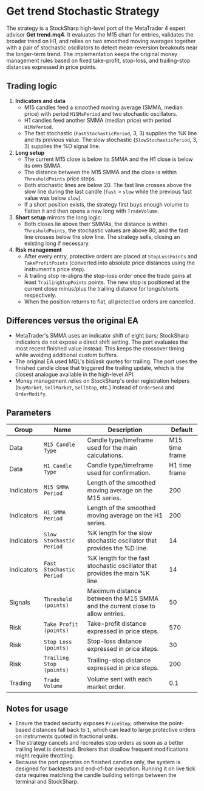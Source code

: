 # Get trend Stochastic Strategy

The strategy is a StockSharp high-level port of the MetaTrader 4 expert advisor **Get trend.mq4**. It evaluates the M15 chart for
entries, validates the broader trend on H1, and relies on two smoothed moving averages together with a pair of stochastic
oscillators to detect mean-reversion breakouts near the longer-term trend. The implementation keeps the original money management
rules based on fixed take-profit, stop-loss, and trailing-stop distances expressed in price points.

## Trading logic

1. **Indicators and data**
   - M15 candles feed a smoothed moving average (SMMA, median price) with period `M15MaPeriod` and two stochastic oscillators.
   - H1 candles feed another SMMA (median price) with period `H1MaPeriod`.
   - The fast stochastic (`FastStochasticPeriod`, 3, 3) supplies the %K line and its previous value. The slow stochastic (`SlowStochasticPeriod`, 3, 3) supplies the %D signal line.
2. **Long setup**
   - The current M15 close is below its SMMA and the H1 close is below its own SMMA.
   - The distance between the M15 SMMA and the close is within `ThresholdPoints` price steps.
   - Both stochastic lines are below 20. The fast line crosses above the slow line during the last candle (`fast` > `slow` while the previous fast value was below `slow`).
   - If a short position exists, the strategy first buys enough volume to flatten it and then opens a new long with `TradeVolume`.
3. **Short setup** mirrors the long logic:
   - Both closes lie above their SMMAs, the distance is within `ThresholdPoints`, the stochastic values are above 80, and the fast
     line crosses below the slow line. The strategy sells, closing an existing long if necessary.
4. **Risk management**
   - After every entry, protective orders are placed at `StopLossPoints` and `TakeProfitPoints` (converted into absolute price
     distances using the instrument's price step).
   - A trailing stop re-aligns the stop-loss order once the trade gains at least `TrailingStopPoints` points. The new stop is
     positioned at the current close minus/plus the trailing distance for longs/shorts respectively.
   - When the position returns to flat, all protective orders are cancelled.

## Differences versus the original EA

- MetaTrader's SMMA uses an indicator shift of eight bars; StockSharp indicators do not expose a direct shift setting. The port
  evaluates the most recent finished value instead. This keeps the crossover timing while avoiding additional custom buffers.
- The original EA used MQL's bid/ask quotes for trailing. The port uses the finished candle close that triggered the trailing
  update, which is the closest analogue available in the high-level API.
- Money management relies on StockSharp's order registration helpers (`BuyMarket`, `SellMarket`, `SellStop`, etc.) instead of
  `OrderSend` and `OrderModify`.

## Parameters

| Group | Name | Description | Default |
|-------|------|-------------|---------|
| Data | `M15 Candle Type` | Candle type/timeframe used for the main calculations. | M15 time frame |
| Data | `H1 Candle Type` | Candle type/timeframe used for confirmation. | H1 time frame |
| Indicators | `M15 SMMA Period` | Length of the smoothed moving average on the M15 series. | 200 |
| Indicators | `H1 SMMA Period` | Length of the smoothed moving average on the H1 series. | 200 |
| Indicators | `Slow Stochastic Period` | %K length for the slow stochastic oscillator that provides the %D line. | 14 |
| Indicators | `Fast Stochastic Period` | %K length for the fast stochastic oscillator that provides the main %K line. | 14 |
| Signals | `Threshold (points)` | Maximum distance between the M15 SMMA and the current close to allow entries. | 50 |
| Risk | `Take Profit (points)` | Take-profit distance expressed in price steps. | 570 |
| Risk | `Stop Loss (points)` | Stop-loss distance expressed in price steps. | 30 |
| Risk | `Trailing Stop (points)` | Trailing-stop distance expressed in price steps. | 200 |
| Trading | `Trade Volume` | Volume sent with each market order. | 0.1 |

## Notes for usage

- Ensure the traded security exposes `PriceStep`; otherwise the point-based distances fall back to `1`, which can lead to large
  protective orders on instruments quoted in fractional units.
- The strategy cancels and recreates stop orders as soon as a better trailing level is detected. Brokers that disallow frequent
  modifications might require throttling.
- Because the port operates on finished candles only, the system is designed for backtests and end-of-bar execution. Running it on
  live tick data requires matching the candle building settings between the terminal and StockSharp.
